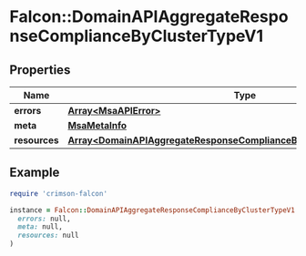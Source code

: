 # Falcon::DomainAPIAggregateResponseComplianceByClusterTypeV1

## Properties

| Name | Type | Description | Notes |
| ---- | ---- | ----------- | ----- |
| **errors** | [**Array&lt;MsaAPIError&gt;**](MsaAPIError.md) |  | [optional] |
| **meta** | [**MsaMetaInfo**](MsaMetaInfo.md) |  |  |
| **resources** | [**Array&lt;DomainAPIAggregateResponseComplianceByClusterTypeV1Resources&gt;**](DomainAPIAggregateResponseComplianceByClusterTypeV1Resources.md) |  |  |

## Example

```ruby
require 'crimson-falcon'

instance = Falcon::DomainAPIAggregateResponseComplianceByClusterTypeV1.new(
  errors: null,
  meta: null,
  resources: null
)
```

